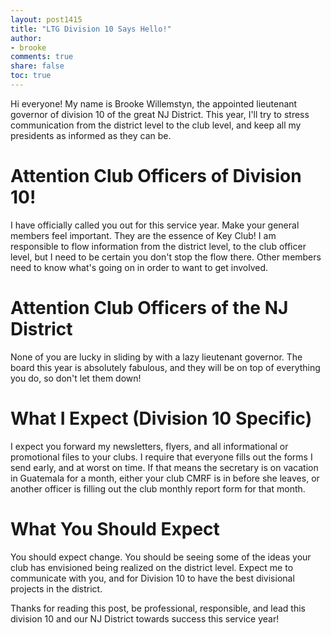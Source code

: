 ```yaml
---
layout: post1415
title: "LTG Division 10 Says Hello!"
author:
- brooke
comments: true
share: false
toc: true
---
```


Hi everyone! My name is Brooke Willemstyn, the appointed lieutenant governor of division 10 of the great NJ District. This year, I'll try to stress communication from the district level to the club level, and keep all my presidents as informed as they can be.

# Attention Club Officers of Division 10!

I have officially called you out for this service year. Make your general members feel important. They are the essence of Key Club! I am responsible to flow information from the district level, to the club officer level, but I need to be certain you don't stop the flow there. Other members need to know what's going on in order to want to get involved.

# Attention Club Officers of the NJ District

None of you are lucky in sliding by with a lazy lieutenant governor. The board this year is absolutely fabulous, and they will be on top of everything you do, so don't let them down!

# What I Expect (Division 10 Specific)

I expect you forward my newsletters, flyers, and all informational or promotional files to your clubs. I require that everyone fills out the forms I send early, and at worst on time. If that means the secretary is on vacation in Guatemala for a month, either your club CMRF is in before she leaves, or another officer is filling out the club monthly report form for that month.

# What You Should Expect

You should expect change. You should be seeing some of the ideas your club has envisioned being realized on the district level. Expect me to communicate with you, and for Division 10 to have the best divisional projects in the district.

Thanks for reading this post, be professional, responsible, and lead this division 10 and our NJ District towards success this service year!
